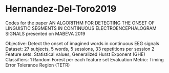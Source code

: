 # Hernandez-Del-Toro2019
Codes for the paper AN ALGORITHM FOR DETECTING THE ONSET OF LINGUISTIC SEGMENTS IN CONTINUOUS ELECTROENCEPHALOGRAM SIGNALS presented on MABEVA 2019

Objective: Detect the onset of imagined words in continuous EEG signals
Dataset: 27 subjects, 5 words, 5 sessions, 33 repetitions per session
2 Feature sets: Statistical values, Generalized Hurst Exponent (GHE)
Classifiers: 1 Random Forest per each feature set
Evaluation Metric: Timing Error Tolerance Region (TETR)
